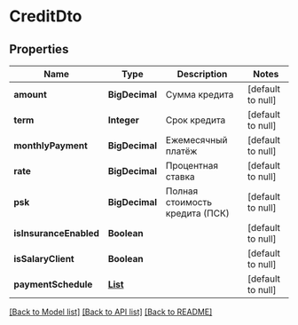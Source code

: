 # CreditDto
## Properties

| Name | Type | Description | Notes |
|------------ | ------------- | ------------- | -------------|
| **amount** | **BigDecimal** | Сумма кредита | [default to null] |
| **term** | **Integer** | Срок кредита | [default to null] |
| **monthlyPayment** | **BigDecimal** | Ежемесячный платёж | [default to null] |
| **rate** | **BigDecimal** | Процентная ставка | [default to null] |
| **psk** | **BigDecimal** | Полная стоимость кредита (ПСК) | [default to null] |
| **isInsuranceEnabled** | **Boolean** |  | [default to null] |
| **isSalaryClient** | **Boolean** |  | [default to null] |
| **paymentSchedule** | [**List**](PaymentScheduleElementDto.md) |  | [default to null] |

[[Back to Model list]](../README.md#documentation-for-models) [[Back to API list]](../README.md#documentation-for-api-endpoints) [[Back to README]](../README.md)

